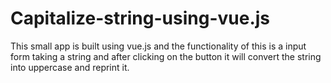 # Capitalize-string-using-vue.js
This small app is built using vue.js and the functionality of this is a input form taking a string and after clicking on the button it will convert the string into uppercase and reprint it.
